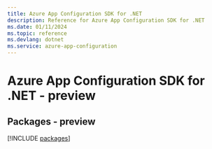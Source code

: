 ```yaml
---
title: Azure App Configuration SDK for .NET
description: Reference for Azure App Configuration SDK for .NET
ms.date: 01/11/2024
ms.topic: reference
ms.devlang: dotnet
ms.service: azure-app-configuration
---
```

# Azure App Configuration SDK for .NET - preview
## Packages - preview
[!INCLUDE [packages](app-configuration-index.md)]